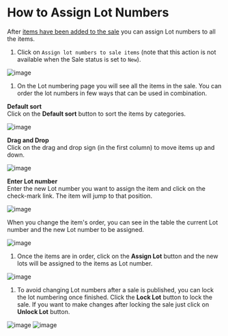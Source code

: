 # How to Assign Lot Numbers

After [items have been added to the sale](../items/how-to-create-an-item.md) you can assign Lot numbers to all the items.

1. Click on `Assign lot numbers to sale items` \(note that this action is not available when the Sale status is set to `New`\).

![image](https://user-images.githubusercontent.com/20393485/48195011-3ffceb80-e357-11e8-83a8-8be8c53df287.png)

1. On the Lot numbering page you will see all the items in the sale. You can order the lot numbers in few ways that can be used in combination.

**Default sort**  
Click on the **Default sort** button to sort the items by categories.

![image](https://user-images.githubusercontent.com/20393485/48196128-3de85c00-e35a-11e8-864f-9369627e688d.png)

**Drag and Drop**  
Click on the drag and drop sign \(in the first column\) to move items up and down.

![image](https://user-images.githubusercontent.com/20393485/48196291-ded71700-e35a-11e8-997b-ff6bb48b4fa1.png)

**Enter Lot number**  
Enter the new Lot number you want to assign the item and click on the check-mark link. The item will jump to that position.

![image](https://user-images.githubusercontent.com/20393485/48196533-76d50080-e35b-11e8-84d5-b25beff29908.png)

When you change the item's order, you can see in the table the current Lot number and the new Lot number to be assigned.

![image](https://user-images.githubusercontent.com/20393485/48197091-4b531580-e35d-11e8-96cd-a450c778d21e.png)

1. Once the items are in order, click on the **Assign Lot** button and the new lots will be assigned to the items as Lot number.

![image](https://user-images.githubusercontent.com/20393485/48197162-8d7c5700-e35d-11e8-9772-ffe8dd4ba47f.png)

1. To avoid changing Lot numbers after a sale is published, you can lock the lot numbering once finished. Click the **Lock Lot** button to lock the sale. If you want to make changes after locking the sale just click on **Unlock Lot** button.

![image](https://user-images.githubusercontent.com/20393485/48197253-eba93a00-e35d-11e8-85ce-f17642b82285.png) ![image](https://user-images.githubusercontent.com/20393485/48197315-15626100-e35e-11e8-8021-9371b46a3dbf.png)

